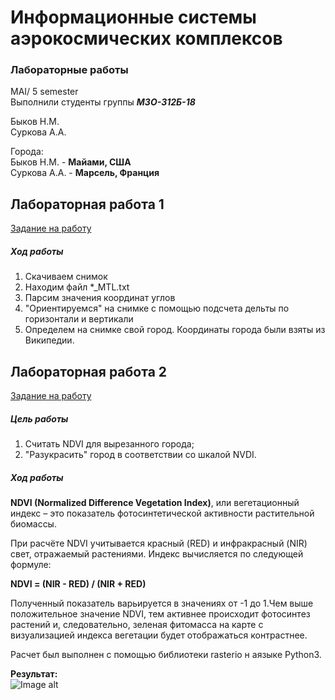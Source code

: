# Информационные системы аэрокосмических комплексов
### Лабораторные работы
MAI/ 5 semester<br>
Выполнили студенты группы ***М3О-312Б-18***<br>

Быков Н.М.<br>
Суркова А.А.<br>

Города: <br>
Быков Н.М. - **Майами, США** <br>
Суркова А.А. - **Марсель, Франция**<br>

## Лабораторная работа 1
[Задание на работу](https://gist.github.com/ilyashatalov/08f28665645a8e8709f1ed51fdc00791)

##### Ход работы
1) Скачиваем снимок
2) Находим файл *_MTL.txt
3) Парсим значения координат углов
4) "Ориентируемся" на снимке с помощью подсчета дельты по горизонтали и вертикали 
5) Определем на снимке свой город. 
Координаты города были взяты из Википедии.


## Лабораторная работа 2
[Задание на работу](https://gist.github.com/ilyashatalov/5c6d8d24222c8fb07a7921dda109c8ea)

##### Цель работы 
1. Считать NDVI для вырезанного города;
2. "Разукрасить" город в соответствии со шкалой NVDI. 

##### Ход работы 
**NDVI (Normalized Difference Vegetation Index)**, или вегетационный индекс – это показатель фотосинтетической активности растительной биомассы.

При расчёте NDVI учитывается красный (RED) и инфракрасный (NIR) свет, отражаемый растениями. Индекс вычисляется по следующей формуле:

**NDVI = (NIR - RED) / (NIR + RED)**

Полученный показатель варьируется в значениях от -1 до 1.Чем выше положительное значение NDVI, тем активнее происходит фотосинтез растений и, следовательно, зеленая фитомасса на карте с визуализацией индекса вегетации будет отображаться контрастнее.

Расчет был выполнен с помощью библиотеки rasterio н аязыке Python3. 

**Результат:**<br>
![Image alt](https://https://github.com/annyswon/aerospace-information-systems/raw/Surkova/ResultNVDI.png)
